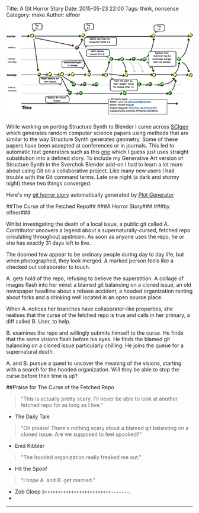 Title: A Git Horror Story
Date: 2015-05-23 22:00
Tags: think, nonsense
Category: make
Author: elfnor

![git workflow](/images/Git_Workflow.jpeg)

While working on porting Structure Synth to Blender I came across [SCIgen](http://pdos.csail.mit.edu/scigen/) which generates random computer science papers using methods that are similar to the way Structure Synth generates geometry. Some of these papers have been accepted at conferences or in journals.  This led to automatic text generators such as this [one](http://www.plot-generator.org.uk/) which I guess just uses straight substitution into a defined story. To include my Generative Art version of Structure Synth in the Sverchok Blender add-on I had to learn a lot more about using Git on a collaborative project. Like many new users I had trouble with the Git command terms. Late one night (a dark and stormy night) these two things converged.

Here's my [git horror story](http://www.plot-generator.org.uk/lbs9ew/curse-of-fetched-repo.html) automatically generated by [Plot Generator](http://www.plot-generator.org.uk/)

##The Curse of the Fetched Repo##
###A Horror Story###
###by elfnor###

Whilst investigating the death of a local issue, a public git called A. Contributor uncovers a legend about a supernaturally-cursed, fetched repo circulating throughout upstream. As soon as anyone uses the repo, he or she has exactly 31 days left to live.

The doomed few appear to be ordinary people during day to day life, but when photographed, they look merged. A marked person feels like a checked out collaborator to touch.

A. gets hold of the repo, refusing to believe the superstition. A collage of images flash into her mind: a blamed git balancing on a cloned issue, an old newspaper headline about a rebase accident, a hooded organization ranting about forks and a drinking well located in an open source place.

When A. notices her branches have collaborator-like properties, she realises that the curse of the fetched repo is true and calls in her primary, a diff called B. User, to help.

B. examines the repo and willingly submits himself to the curse. He finds that the same visions flash before his eyes. He finds the blamed git balancing on a cloned issue particularly chilling. He joins the queue for a supernatural death.

A. and B. pursue a quest to uncover the meaning of the visions, starting with a search for the hooded organization. Will they be able to stop the curse before their time is up?

##Praise for The Curse of the Fetched Repo

> "This is actually pretty scary. I'll never be able to look at another fetched repo for as long as I live."
- The Daily Tale


>"Oh please! There's nothing scary about a blamed git balancing on a cloned issue. Are we supposed to feel spooked?"
- Enid Kibbler


> "The hooded organization really freaked me out."
- Hit the Spoof


> "I hope A. and B. get married."
- Zob Gloop
 	`9+++++++++++++++++++++++++-------`.
-

-------------------------------------------------------------------------------------------------




